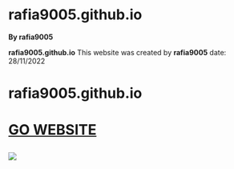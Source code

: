 # rafia9005.github.io
**By rafia9005**

**rafia9005.github.io** This website was created by **rafia9005** date: 28/11/2022

<h1>rafia9005.github.io<h1>
<p><a href="https://rafia9005.github.io">GO WEBSITE</a></p>
<img src="https://blogger.googleusercontent.com/img/b/R29vZ2xl/AVvXsEj56wowh6XKfxEFC7MQBgC2zi1oMSKafVzd9ewMOuNwW8jF2gsgXYVzFgR44V-ZBcYRk7QJv-KcKgh3XHmyunRWYZUklqd6kByEgWkFiV-tPWx6aFrgS5mV5ruRtqCb9YxpyP72pWHjiQppMzilQQBWk-g3XnRRyOPYXXfcPRb7OoIzSWUj4E7f_ANzFg/s200/ad8950d9ff754d3eab2b4988c22f0fac.png">
